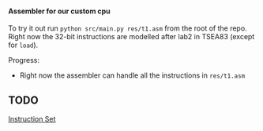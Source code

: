 #### Assembler for our custom cpu
To try it out run `python src/main.py res/t1.asm` from the root of the repo.
Right now the 32-bit instructions are modelled after lab2 in TSEA83 (except for `load`).

Progress:
* Right now the assembler can handle all the instructions in `res/t1.asm`


## TODO 



[Instruction Set](https://docs.google.com/document/d/1ifDim_7zJk_YUjTFmD8vfV7TSoW3sWbZ33SN53SA7Xw/edit#heading=h.esqd8f5jqki5)